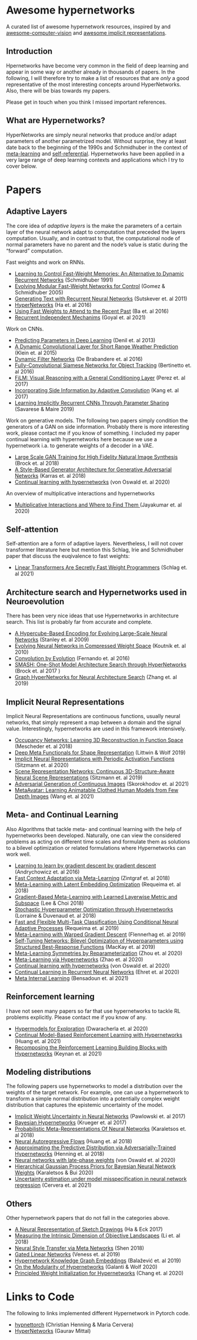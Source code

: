 # Awesome hypernetworks

A curated list of awesome hypernetwork resources, inspired by and [awesome-computer-vision](https://github.com/jbhuang0604/awesome-computer-vision) and [awesome implicit representations](https://github.com/vsitzmann/awesome-implicit-representations).

## Introduction
Hpernetworks have become very common in the field of deep learning and appear in some
way or another already in thousands of papers. In the following, I will therefore try to make a list of resources that are *only* a good representative of the most interesting concepts around
HyperNetworks. Also, there will be bias towards my papers. 

Please get in touch when you think I missed important references.

## What are Hypernetworks?

HyperNetworks are simply neural networks that produce and/or adapt parameters of another parametrized model.
Without surprise, they at least date back to the beginning of the 1990s and Schmidhuber in the
context of [meta-learning](https://people.idsia.ch/~juergen/metalearning.html#FASTMETA1) and
[self-referential](https://people.idsia.ch/~juergen/metalearner.html).
Hypernetworks have been applied in a very large range of deep learning contexts and applications
which I try to cover below.

# Papers
## Adaptive Layers
The core idea of *adaptive layers* is the make the parameters of a certain layer of the neural
network adapt to computation that preceded the layers computation. Usually, and in contrast to that, the computational node of normal parameters have no parent and the node’s value is static during the
“forward” computation. 


Fast weights and work on RNNs.

- [Learning to Control Fast-Weight Memories: An Alternative to Dynamic Recurrent Networks](https://people.idsia.ch/~juergen/FKI-147-91ocr.pdf)  (Schmidhuber 1991)
- [Evolving Modular Fast-Weight Networks for Control](https://www.researchgate.net/publication/225137557_Evolving_Modular_Fast-Weight_Networks_for_Control) (Gomez & Schmidhuber 2005)
- [Generating Text with Recurrent Neural Networks](https://icml.cc/Conferences/2011/papers/524_icmlpaper.pdf) (Sutskever et. al 2011)
- [HyperNetworks](https://arxiv.org/pdf/1609.09106.pdf) (Ha et. al 2016)
- [Using Fast Weights to Attend to the Recent Past](https://proceedings.neurips.cc/paper/2016/file/9f44e956e3a2b7b5598c625fcc802c36-Paper.pdf) (Ba et. al 2016)
- [Recurrent Independent Mechanims](https://openreview.net/pdf?id=mLcmdlEUxy-) (Goyal et. al 2021)

Work on CNNs. 

- [Predicting Parameters in Deep Learning](https://papers.nips.cc/paper/2013/file/7fec306d1e665bc9c748b5d2b99a6e97-Paper.pdf) (Denil et. al 2013)
- [A Dynamic Convolutional Layer for Short Range Weather Prediction](https://openaccess.thecvf.com/content_cvpr_2015/papers/Klein_A_Dynamic_Convolutional_2015_CVPR_paper.pdf) (Klein et. al 2015)
- [Dynamic Filter Networks](https://arxiv.org/abs/1605.09673) (De Brabandere et. al 2016)
- [Fully-Convolutional Siamese Networks for Object Tracking](https://arxiv.org/abs/1606.09549) (Bertinetto et. al 2016)
- [FiLM: Visual Reasoning with a General Conditioning Layer](https://arxiv.org/abs/1709.07871) (Perez et. al 2017)
- [Incorporating Side Information by Adaptive Convolution](https://proceedings.neurips.cc/paper/2017/file/e7e23670481ac78b3c4122a99ba60573-Paper.pdf) (Kang et. al 2017)
- [Learning Implicitly Recurrent CNNs Through Parameter Sharing](https://arxiv.org/abs/1902.09701) (Savarese & Maire 2019)

Work on generative models. The following two papers simply condition the generators of a GAN on side information. 
Probably there is more interesting work, please contact me if you know of something. 
I included my paper continual learning with hypernetworks here because we use a hypernetwork i.a. to generate weights of a decoder in a VAE. 

- [Large Scale GAN Training for High Fidelity Natural Image Synthesis](https://arxiv.org/abs/1809.11096) (Brock et. al 2018)
- [A Style-Based Generator Architecture for Generative Adversarial Networks](https://arxiv.org/abs/1812.04948) (Karras et. al 2018)
- [Continual learning with hypernetworks](https://arxiv.org/abs/1906.00695) (von Oswald et. al 2020)

An overview of multiplicative interactions and hypernetworks
 
- [Multiplicative Interactions and Where to Find Them ](https://openreview.net/forum?id=rylnK6VtDH) (Jayakumar et. al 2020)


## Self-attention
Self-attention are a form of adaptive layers. Nevertheless, I will not cover transformer literature
here but mention this Schlag, Irie and Schmidhuber paper that discuss the euqivalence to fast weights:

- [Linear Transformers Are Secretly Fast Weight Programmers](https://arxiv.org/abs/2102.11174) (Schlag et. al 2021)

## Architecture search and Hypernetworks used in Neuroevolution
There has been very nice ideas that use Hypernetworks in architecture search. This list is probably far from accurate and complete. 
- [A Hypercube-Based Encoding for Evolving Large-Scale Neural Networks](https://ieeexplore.ieee.org/document/6792316) (Stanley et. al 2009)
- [Evolving Neural Networks in Compressed Weight Space](https://people.idsia.ch/~juergen/gecco2010koutnik.pdf) (Koutník et. al 2010)
- [Convolution by Evolution](https://arxiv.org/abs/1606.02580) (Fernando et. al 2016)
- [SMASH: One-Shot Model Architecture Search through HyperNetworks](https://arxiv.org/abs/1708.05344) (Brock et. al 2017 )
- [Graph HyperNetworks for Neural Architecture Search](https://arxiv.org/abs/1810.05749) (Zhang et. al 2019)

## Implicit Neural Representations
Implicit Neural Representations are continuous functions, usually neural networks, that simply
represent a map between a domain and the signal value. Interestingly, hypernetworks are used in this framework intensively. 

- [Occupancy Networks: Learning 3D Reconstruction in Function Space](https://arxiv.org/abs/1812.03828) (Mescheder et. al 2018)
- [Deep Meta Functionals for Shape Representation](https://arxiv.org/abs/1908.06277) (Littwin & Wolf 2019)
- [Implicit Neural Representations with Periodic Activation Functions](https://arxiv.org/abs/2006.09661) (Sitzmann et. al 2020)
- [Scene Representation Networks: Continuous 3D-Structure-Aware Neural Scene Representations](https://arxiv.org/abs/1906.01618) (Sitzmann et. al 2019)
- [Adversarial Generation of Continuous Images](https://openaccess.thecvf.com/content/CVPR2021/papers/Skorokhodov_Adversarial_Generation_of_Continuous_Images_CVPR_2021_paper.pdf) (Skorokhodov et. al 2021)
- [MetaAvatar: Learning Animatable Clothed Human Models from Few Depth Images](https://neuralbodies.github.io/metavatar/) (Wang et. al 2021)


## Meta- and Continual Learning
Also Algorithms that tackle meta- and continual learning with the help of hypernetworks been developed. Naturally, one can view the considered problems as acting on different time
scales and formulate them as solutions to a bilevel optimization or related formulations where
Hypernetworks can work well.

- [Learning to learn by gradient descent by gradient descent](https://arxiv.org/abs/1606.04474) (Andrychowicz et. al 2016)
- [Fast Context Adaptation via Meta-Learning](https://arxiv.org/abs/1810.03642) (Zintgraf et. al 2018)
- [Meta-Learning with Latent Embedding Optimization](https://arxiv.org/abs/1807.05960) (Requeima et. al 2018)
- [Gradient-Based Meta-Learning with Learned Layerwise Metric and Subspace](https://arxiv.org/abs/1801.05558) (Lee & Choi 2018)
- [Stochastic Hyperparameter Optimization through Hypernetworks](https://arxiv.org/abs/1802.09419) (Lorraine & Duvenaud et. al 2018)
- [Fast and Flexible Multi-Task Classification Using Conditional Neural Adaptive Processes](https://arxiv.org/abs/1906.07697) (Requeima et. al 2019)
- [Meta-Learning with Warped Gradient Descent](https://arxiv.org/abs/1909.00025) (Flennerhag et. al 2019)
- [Self-Tuning Networks: Bilevel Optimization of Hyperparameters using Structured Best-Response Functions](https://arxiv.org/abs/1903.03088) (MacKay et. al 2019)
- [Meta-Learning Symmetries by Reparameterization](https://arxiv.org/abs/2007.02933) (Zhou et. al 2020)
- [Meta-Learning via Hypernetworks](https://meta-learn.github.io/2020/papers/38_paper.pdf) (Zhao et. al 2020)
- [Continual learning with hypernetworks](https://arxiv.org/abs/1906.00695) (von Oswald et. al 2020)
- [Continual Learning in Recurrent Neural Networks](https://arxiv.org/abs/2006.12109) (Ehret et. al 2020)
- [Meta Internal Learning](https://papers.nips.cc/paper/2021/file/ac796a52db3f16bbdb6557d3d89d1c5a-Paper.pdf) (Bensadoun et. al 2021)

## Reinforcement learning
I have not seen many papers so far that use hypernetworks to tackle RL problems explicitly. Please contact me if you know of any.

- [Hypermodels for Exploration](https://arxiv.org/abs/2006.07464) (Dwaracherla et. al 2020)
- [Continual Model-Based Reinforcement Learning with Hypernetworks](https://ieeexplore.ieee.org/document/9560793) (Huang et. al 2021)
- [Recomposing the Reinforcement Learning Building Blocks with Hypernetworks](https://arxiv.org/pdf/2106.06842.pdf) (Keynan et. al 2021)


## Modeling distributions
The following papers use hypernetworks to model a distribution over the weights of the target
network. For example, one can use a hypernetwork to transform a simple normal distribution into a
potentially complex weight distribution that captures the epistemic uncertainty of the model.

- [Implicit Weight Uncertainty in Neural Networks](https://arxiv.org/abs/1711.01297) (Pawlowski et. al 2017)
- [Bayesian Hypernetworks](https://arxiv.org/abs/1710.04759) (Krueger et. al 2017)
- [Probabilistic Meta-Representations Of Neural Networks](https://arxiv.org/abs/1810.00555) (Karaletsos et. al 2018)
- [Neural Autoregressive Flows](http://proceedings.mlr.press/v80/huang18d/huang18d.pdf) (Huang et. al 2018)
- [Approximating the Predictive Distribution via Adversarially-Trained Hypernetworks](https://www.zora.uzh.ch/id/eprint/168578/) (Henning et. al 2018)
- [Neural networks with late-phase weights](https://arxiv.org/abs/2007.12927) (von Oswald et. al 2020)
- [Hierarchical Gaussian Process Priors for Bayesian Neural Network Weights](https://arxiv.org/abs/2002.04033) (Karaletsos & Bui 2020)
- [Uncertainty estimation under model misspecification in neural network regression](https://arxiv.org/abs/2111.11763) (Cervera et. al 2021)


## Others
Other hypernetwork papers that do not fall in the categories above. 
- [A Neural Representation of Sketch Drawings](https://arxiv.org/pdf/1704.03477.pdf) (Ha & Eck 2017)
- [Measuring the Intrinsic Dimension of Objective Landscapes](https://arxiv.org/abs/1804.08838) (Li et. al 2018)
- [Neural Style Transfer via Meta Networks](https://openaccess.thecvf.com/content_cvpr_2018/html/Shen_Neural_Style_Transfer_CVPR_2018_paper.html) (Shen 2018)
- [Gated Linear Networks](https://arxiv.org/abs/1910.01526) (Veness et. al 2019)
- [Hypernetwork Knowledge Graph Embeddings](https://link.springer.com/chapter/10.1007/978-3-030-30493-5_52) (Balažević et. al 2019)
- [On the Modularity of Hypernetworks](https://arxiv.org/abs/2002.10006) (Galanti & Wolf 2020)
- [Principled Weight Initialization for Hypernetworks](https://openreview.net/forum?id=H1lma24tPB) (Chang et. al 2020)

# Links to Code
The following to links implemented different Hypernetwork in Pytorch code. 

- [hypnettorch](https://github.com/chrhenning/hypnettorch) (Christian Henning & Maria Cervera)
- [HyperNetworks](https://github.com/g1910/HyperNetworks) (Gaurav Mittal)


